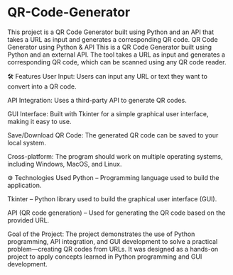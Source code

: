 # QR-Code-Generator
This project is a QR Code Generator built using Python and an API that takes a URL as input and generates a corresponding QR code.
QR Code Generator using Python & API
This is a QR Code Generator built using Python and an external API. The tool takes a URL as input and generates a corresponding QR code, which can be scanned using any QR code reader.

🛠️ Features
User Input: Users can input any URL or text they want to convert into a QR code.

API Integration: Uses a third-party API to generate QR codes.

GUI Interface: Built with Tkinter for a simple graphical user interface, making it easy to use.

Save/Download QR Code: The generated QR code can be saved to your local system.

Cross-platform: The program should work on multiple operating systems, including Windows, MacOS, and Linux.

⚙️ Technologies Used
Python – Programming language used to build the application.

Tkinter – Python library used to build the graphical user interface (GUI).

API (QR code generation) – Used for generating the QR code based on the provided URL.

Goal of the Project:
The project demonstrates the use of Python programming, API integration, and GUI development to solve a practical problem—creating QR codes from URLs. It was designed as a hands-on project to apply concepts learned in Python programming and GUI development.
